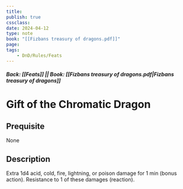 ```yaml
---
title:
publish: true
cssclass:
date: 2024-04-12
type: note
book: "[[Fizbans treasury of dragons.pdf]]"
page: 
tags:
    - DnD/Rules/Feats
---
```


##### Back: [[Feats]] || Book: [[Fizbans treasury of dragons.pdf|Fizbans treasury of dragons]]

# Gift of the Chromatic Dragon


## Prequisite 
None

## Description
Extra 1d4 acid, cold, fire, lightning, or poison damage for 1 min (bonus action). Resistance to 1 of these damages (reaction).